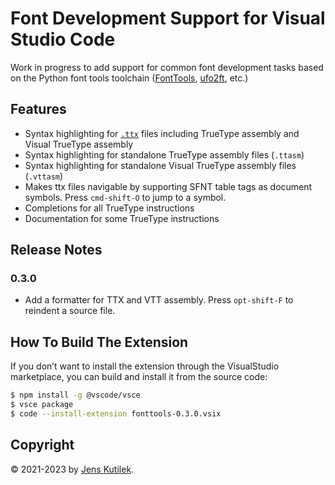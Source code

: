 # Font Development Support for Visual Studio Code

Work in progress to add support for common font development tasks based on the Python font tools toolchain ([FontTools](https://github.com/fonttools/fonttools), [ufo2ft](https://github.com/googlefonts/ufo2ft), etc.)

## Features

- Syntax highlighting for [`.ttx`](https://github.com/fonttools/fonttools) files including TrueType assembly and Visual TrueType assembly
- Syntax highlighting for standalone TrueType assembly files (`.ttasm`)
- Syntax highlighting for standalone Visual TrueType assembly files (`.vttasm`)
- Makes ttx files navigable by supporting SFNT table tags as document symbols. Press `cmd-shift-O` to jump to a symbol.
- Completions for all TrueType instructions
- Documentation for some TrueType instructions

## Release Notes

### 0.3.0

- Add a formatter for TTX and VTT assembly. Press `opt-shift-F` to reindent a source file.

## How To Build The Extension

If you don’t want to install the extension through the VisualStudio marketplace, you can build and install it from the source code:

```bash
$ npm install -g @vscode/vsce
$ vsce package
$ code --install-extension fonttools-0.3.0.vsix
```

## Copyright

© 2021-2023 by [Jens Kutilek](https://www.kutilek.de/).
